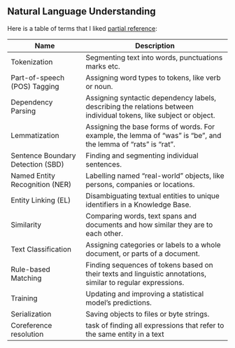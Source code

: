 Natural Language Understanding
------------------------------

Here is a table of terms that I liked [partial reference](https://spacy.io/usage/spacy-101#features):

| Name   |      Description      |
|----------|-------------|
| Tokenization |  Segmenting text into words, punctuations marks etc. |
| Part-of-speech (POS) Tagging |    Assigning word types to tokens, like verb or noun.   |
| Dependency Parsing |	Assigning syntactic dependency labels, describing the relations between individual tokens, like subject or object. |
| Lemmatization |	Assigning the base forms of words. For example, the lemma of “was” is “be”, and the lemma of “rats” is “rat”. |
| Sentence Boundary Detection (SBD) |	Finding and segmenting individual sentences. |
| Named Entity Recognition (NER) |	Labelling named “real-world” objects, like persons, companies or locations. |
| Entity Linking (EL) |	Disambiguating textual entities to unique identifiers in a Knowledge Base. |
| Similarity |	Comparing words, text spans and documents and how similar they are to each other. |
| Text Classification |	Assigning categories or labels to a whole document, or parts of a document. |
| Rule-based Matching |	Finding sequences of tokens based on their texts and linguistic annotations, similar to regular expressions. |
| Training |	Updating and improving a statistical model’s predictions. |
| Serialization |	Saving objects to files or byte strings. |
|Coreference resolution| task of finding all expressions that refer to the same entity in a text|
